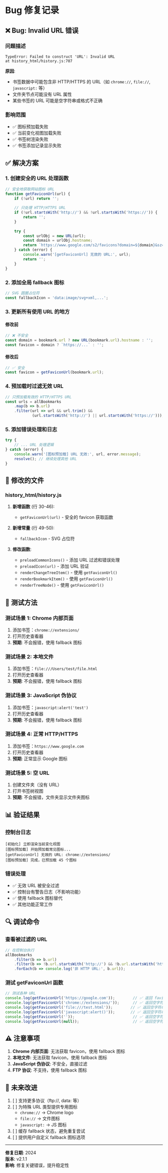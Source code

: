 # Bug 修复记录

## ❌ Bug: Invalid URL 错误

### 问题描述
```
TypeError: Failed to construct 'URL': Invalid URL
at history_html/history.js:707
```

**原因**: 
- 书签数据中可能包含非 HTTP/HTTPS 的 URL（如 `chrome://`, `file://`, `javascript:` 等）
- 文件夹节点可能没有 URL 属性
- 某些书签的 URL 可能是空字符串或格式不正确

### 影响范围
- ✅ 图标预加载失败
- ✅ 当前变化视图加载失败
- ✅ 书签树渲染失败
- ✅ 书签添加记录显示失败

## ✅ 解决方案

### 1. 创建安全的 URL 处理函数

```javascript
// 安全地获取网站图标 URL
function getFaviconUrl(url) {
    if (!url) return '';
    
    // 只处理 HTTP/HTTPS URL
    if (!url.startsWith('http://') && !url.startsWith('https://')) {
        return '';
    }
    
    try {
        const urlObj = new URL(url);
        const domain = urlObj.hostname;
        return `https://www.google.com/s2/favicons?domain=${domain}&sz=32`;
    } catch (error) {
        console.warn('[getFaviconUrl] 无效的 URL:', url);
        return '';
    }
}
```

### 2. 添加全局 fallback 图标

```javascript
// SVG 圆圈占位符
const fallbackIcon = 'data:image/svg+xml,...';
```

### 3. 更新所有使用 URL 的地方

#### 修改前
```javascript
// ❌ 不安全
const domain = bookmark.url ? new URL(bookmark.url).hostname : '';
const favicon = domain ? `https://...` : '';
```

#### 修改后
```javascript
// ✅ 安全
const favicon = getFaviconUrl(bookmark.url);
```

### 4. 预加载时过滤无效 URL

```javascript
// 只预加载有效的 HTTP/HTTPS URL
const urls = allBookmarks
    .map(b => b.url)
    .filter(url => url && url.trim() && 
            (url.startsWith('http://') || url.startsWith('https://')));
```

### 5. 添加错误处理和日志

```javascript
try {
    // ... URL 处理逻辑
} catch (error) {
    console.warn('[图标预加载] URL 无效:', url, error.message);
    resolve(); // 继续处理其他 URL
}
```

## 📝 修改的文件

### history_html/history.js

1. **新增函数** (行 30-46):
   - `getFaviconUrl(url)` - 安全的 favicon 获取函数
   
2. **新增常量** (行 49-50):
   - `fallbackIcon` - SVG 占位符

3. **修改函数**:
   - `preloadCommonIcons()` - 添加 URL 过滤和错误处理
   - `preloadIcon(url)` - 添加 URL 验证
   - `renderChangeTreeItem()` - 使用 `getFaviconUrl()`
   - `renderBookmarkItem()` - 使用 `getFaviconUrl()`
   - `renderTreeNode()` - 使用 `getFaviconUrl()`

## 🧪 测试方法

### 测试场景 1: Chrome 内部页面
1. 添加书签：`chrome://extensions/`
2. 打开历史查看器
3. **预期**: 不会报错，使用 fallback 图标

### 测试场景 2: 本地文件
1. 添加书签：`file:///Users/test/file.html`
2. 打开历史查看器
3. **预期**: 不会报错，使用 fallback 图标

### 测试场景 3: JavaScript 伪协议
1. 添加书签：`javascript:alert('test')`
2. 打开历史查看器
3. **预期**: 不会报错，使用 fallback 图标

### 测试场景 4: 正常 HTTP/HTTPS
1. 添加书签：`https://www.google.com`
2. 打开历史查看器
3. **预期**: 正常显示 Google 图标

### 测试场景 5: 空 URL
1. 创建文件夹（没有 URL）
2. 打开书签树视图
3. **预期**: 不会报错，文件夹显示文件夹图标

## 📊 验证结果

### 控制台日志
```
[初始化] 立即渲染当前变化视图
[图标预加载] 开始预加载常见图标...
[getFaviconUrl] 无效的 URL: chrome://extensions/
[图标预加载] 完成，已预加载 45 个图标
```

### 错误处理
- ✅ 无效 URL 被安全过滤
- ✅ 控制台有警告日志（不影响功能）
- ✅ 使用 fallback 图标替代
- ✅ 其他功能正常工作

## 🔍 调试命令

### 查看被过滤的 URL
```javascript
// 在控制台执行
allBookmarks
    .filter(b => b.url)
    .filter(b => !b.url.startsWith('http://') && !b.url.startsWith('https://'))
    .forEach(b => console.log('非 HTTP URL:', b.url));
```

### 测试 getFaviconUrl 函数
```javascript
// 测试各种 URL
console.log(getFaviconUrl('https://google.com'));        // ✅ 返回 favicon URL
console.log(getFaviconUrl('chrome://extensions/'));      // ✅ 返回空字符串
console.log(getFaviconUrl('file:///test.html'));        // ✅ 返回空字符串
console.log(getFaviconUrl('javascript:alert()'));       // ✅ 返回空字符串
console.log(getFaviconUrl(''));                          // ✅ 返回空字符串
console.log(getFaviconUrl(null));                        // ✅ 返回空字符串
```

## ⚠️ 注意事项

1. **Chrome 内部页面**: 无法获取 favicon，使用 fallback 图标
2. **本地文件**: 无法获取 favicon，使用 fallback 图标
3. **JavaScript 伪协议**: 不安全，直接过滤
4. **FTP 协议**: 不支持，使用 fallback 图标

## 🚀 未来改进

1. [ ] 支持更多协议（ftp://, data: 等）
2. [ ] 为特殊 URL 类型提供专用图标
   - `chrome://` → Chrome logo
   - `file://` → 文件图标
   - `javascript:` → JS 图标
3. [ ] 缓存 fallback 状态，避免重复尝试
4. [ ] 提供用户自定义 fallback 图标选项

---

**修复日期**: 2024  
**版本**: v2.1.1  
**影响**: 修复关键错误，提升稳定性
